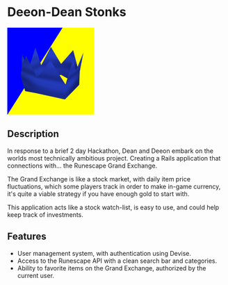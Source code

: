 # Deeon-Dean Stonks
<img src="/app/assets/images/logo.png"/>

## Description
In response to a brief 2 day Hackathon, Dean and Deeon embark on the worlds most technically ambitious project. Creating a Rails application that connections with... the Runescape Grand Exchange.

The Grand Exchange is like a stock market, with daily item price fluctuations, which some players track in order to make in-game currency, it's quite a viable strategy if you have enough gold to start with.

This application acts like a stock watch-list, is easy to use, and could help keep track of investments.

## Features 
- User management system, with authentication using Devise.
- Access to the Runescape API with a clean search bar and categories.
- Ability to favorite items on the Grand Exchange, authorized by the current user.
  